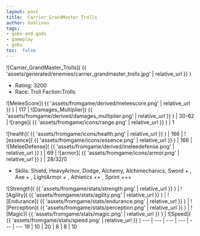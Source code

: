 ```yaml
---
layout: post
title:  Carrier_GrandMaster_Trolls
author: Goblinou
tags:
- gobs-and-gods
- gameplay
- gobs
toc:  false
---
```


![Carrier_GrandMaster_Trolls]( {{ 'assets/generated/enemies/carrier_grandmaster_trolls.jpg' | relative_url }} )
- Rating: 3200
- Race: Troll  Faction:Trolls

![MeleeScore]( {{ 'assets/fromgame/derived/meleescore.png' | relative_url }} ) | 117 | ![Damages_Multiplier]( {{ 'assets/fromgame/derived/damages_multiplier.png' | relative_url }} ) | 30-62 | ![range]( {{ 'assets/fromgame/icons/range.png' | relative_url }} ) | 1


![health]( {{ 'assets/fromgame/icons/health.png' | relative_url }} ) | 166 | ![essence]( {{ 'assets/fromgame/icons/essence.png' | relative_url }} ) | 166 | ![MeleeDefense]( {{ 'assets/fromgame/derived/meleedefense.png' | relative_url }} ) | 69 | ![armor]( {{ 'assets/fromgame/icons/armor.png' | relative_url }} ) | 28/32/0

* Skills: Shield, HeavyArmor, Dodge, Alchemy, Alchimechanics, Sword + , Axe + , LightArmor + , Athletics ++ , Sprint +++ 

![Strength]( {{ 'assets/fromgame/stats/strength.png' | relative_url }} ) | ![Agility]( {{ 'assets/fromgame/stats/agility.png' | relative_url }} ) | ![Endurance]( {{ 'assets/fromgame/stats/endurance.png' | relative_url }} ) | ![Perception]( {{ 'assets/fromgame/stats/perception.png' | relative_url }} ) | ![Magic]( {{ 'assets/fromgame/stats/magic.png' | relative_url }} ) | ![Speed]( {{ 'assets/fromgame/stats/speed.png' | relative_url }} )
--- | --- | --- | --- | --- | ---
19 | 10 | 20 | 8 | 8 | 10
